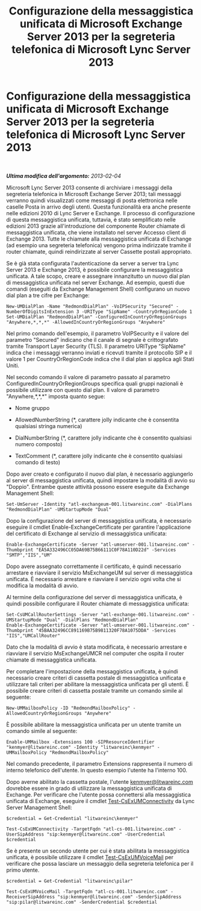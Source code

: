 ﻿---
title: Configurazione della messaggistica unificata di Microsoft Exchange Server 2013 per la segreteria telefonica di Microsoft Lync Server 2013
TOCTitle: Configurazione della messaggistica unificata di Microsoft Exchange Server 2013 per la segreteria telefonica di Microsoft Lync Server 2013
ms:assetid: 1be9c4f4-fd8e-4d64-9798-f8737b12e2ab
ms:mtpsurl: https://technet.microsoft.com/it-it/library/JJ687983(v=OCS.15)
ms:contentKeyID: 49887466
ms.date: 08/24/2015
mtps_version: v=OCS.15
ms.translationtype: HT
---

# Configurazione della messaggistica unificata di Microsoft Exchange Server 2013 per la segreteria telefonica di Microsoft Lync Server 2013

 

_**Ultima modifica dell'argomento:** 2013-02-04_

Microsoft Lync Server 2013 consente di archiviare i messaggi della segreteria telefonica in Microsoft Exchange Server 2013; tali messaggi verranno quindi visualizzati come messaggi di posta elettronica nelle caselle Posta in arrivo degli utenti. Questa funzionalità era anche presente nelle edizioni 2010 di Lync Server e Exchange. Il processo di configurazione di questa messaggistica unificata, tuttavia, è stato semplificato nelle edizioni 2013 grazie all'introduzione del componente Router chiamate di messaggistica unificata, che viene installato nel server Accesso client di Exchange 2013. Tutte le chiamate alla messaggistica unificata di Exchange (ad esempio una segreteria telefonica) vengono prima indirizzate tramite il router chiamate, quindi reindirizzate al server Cassette postali appropriato.

Se è già stata configurata l'autenticazione da server a server tra Lync Server 2013 e Exchange 2013, è possibile configurare la messaggistica unificata. A tale scopo, creare e assegnare innanzitutto un nuovo dial plan di messaggistica unificata nel server Exchange. Ad esempio, questi due comandi (eseguiti da Exchange Management Shell) configurano un nuovo dial plan a tre cifre per Exchange:

    New-UMDialPlan -Name "RedmondDialPlan" -VoIPSecurity "Secured" -NumberOfDigitsInExtension 3 -URIType "SipName" -CountryOrRegionCode 1
    Set-UMDialPlan "RedmondDialPlan" -ConfiguredInCountryOrRegionGroups "Anywhere,*,*,*" -AllowedInCountryOrRegionGroups "Anywhere"

Nel primo comando dell'esempio, il parametro VoIPSecurity e il valore del parametro "Secured" indicano che il canale di segnale è crittografato tramite Transport Layer Security (TLS). Il parametro URIType "SipName" indica che i messaggi verranno inviati e ricevuti tramite il protocollo SIP e il valore 1 per CountryOrRegionCode indica che il dial plan si applica agli Stati Uniti.

Nel secondo comando il valore di parametro passato al parametro ConfiguredInCountryOrRegionGroups specifica quali gruppi nazionali è possibile utilizzare con questo dial plan. Il valore di parametro "Anywhere,\*,\*,\*" imposta quanto segue:

  - Nome gruppo

  - AllowedNumberString (\*, carattere jolly indicante che è consentita qualsiasi stringa numerica)

  - DialNumberString (\*, carattere jolly indicante che è consentito qualsiasi numero composto)

  - TextComment (\*, carattere jolly indicante che è consentito qualsiasi comando di testo)

Dopo aver creato e configurato il nuovo dial plan, è necessario aggiungerlo al server di messaggistica unificata, quindi impostare la modalità di avvio su "Doppio". Entrambe queste attività possono essere eseguite da Exchange Management Shell:

    Set-UmServer -Identity "atl-exchangeum-001.litwareinc.com" -DialPlans "RedmondDialPlan" -UMStartupMode "Dual"

Dopo la configurazione del server di messaggistica unificata, è necessario eseguire il cmdlet Enable-ExchangeCertificate per garantire l'applicazione del certificato di Exchange al servizio di messaggistica unificata:

    Enable-ExchangeCertificate -Server "atl-umserver-001.litwareinc.com" -Thumbprint "EA5A332496CC05DA69B75B66111C0F78A110D22d" -Services "SMTP","IIS","UM"

Dopo avere assegnato correttamente il certificato, è quindi necessario arrestare e riavviare il servizio MsExchangeUM sul server di messaggistica unificata. È necessario arrestare e riavviare il servizio ogni volta che si modifica la modalità di avvio.

Al termine della configurazione del server di messaggistica unificata, è quindi possibile configurare il Router chiamate di messaggistica unificata:

    Set-CsUMCallRouterSettings -Server "atl-exchange-001.litwareinc.com" -UMStartupMode "Dual" -DialPlans "RedmondDialPlan" 
    Enable-ExchangeCertificate -Server "atl-umserver-001.litwareinc.com" -Thumbprint "45BAA32496CC891169B75B9811320F78A1075DDA" -Services "IIS","UMCallRouter"

Dato che la modalità di avvio è stata modificata, è necessario arrestare e riavviare il servizio MsExchangeUMCR nel computer che ospita il router chiamate di messaggistica unificata.

Per completare l'impostazione della messaggistica unificata, è quindi necessario creare criteri di cassetta postale di messaggistica unificata e utilizzare tali criteri per abilitare la messaggistica unificata per gli utenti. È possibile creare criteri di cassetta postale tramite un comando simile al seguente:

    New-UMMailboxPolicy -ID "RedmondMailboxPolicy" -AllowedCountryOrRegionGroups "Anywhere"

È possibile abilitare la messaggistica unificata per un utente tramite un comando simile al seguente:

    Enable-UMMailbox -Extensions 100 -SIPResourceIdentifier "kenmyer@litwareinc.com" -Identity "litwareinc\kenmyer" -UMMailboxPolicy "RedmondMailboxPolicy"

Nel comando precedente, il parametro Extensions rappresenta il numero di interno telefonico dell'utente. In questo esempio l'utente ha l'interno 100.

Dopo averne abilitato la cassetta postale, l'utente kenmyer@litwareinc.com dovrebbe essere in grado di utilizzare la messaggistica unificata di Exchange. Per verificare che l'utente possa connettersi alla messaggistica unificata di Exchange, eseguire il cmdlet [Test-CsExUMConnectivity](https://docs.microsoft.com/en-us/powershell/module/skype/Test-CsExUMConnectivity) da Lync Server Management Shell:

    $credential = Get-Credential "litwareinc\kenmyer"
    
    Test-CsExUMConnectivity -TargetFqdn "atl-cs-001.litwareinc.com" -UserSipAddress "sip:kenmyer@litwareinc.com" -UserCredential $credential

Se è presente un secondo utente per cui è stata abilitata la messaggistica unificata, è possibile utilizzare il cmdlet [Test-CsExUMVoiceMail](test-csexumvoicemail.md) per verificare che possa lasciare un messaggio della segreteria telefonica per il primo utente.

    $credential = Get-Credential "litwareinc\pilar"
    
    Test-CsExUMVoiceMail -TargetFqdn "atl-cs-001.litwareinc.com" -ReceiverSipAddress "sip:kenmyer@litwareinc.com" -SenderSipAddress "sip:pilar@litwareinc.com" -SenderCredential $credential

